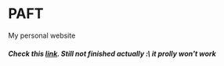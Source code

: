# PAFT
My personal website
<h5>Check this <a href="https://www.paft.com.br">link</a>. Still not finished actually :\ it prolly won't work </h5>
